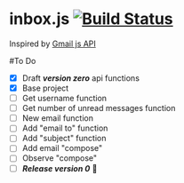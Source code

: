 # inbox.js [![Build Status](https://travis-ci.org/randalmaia/inbox.js.svg?branch=master)](https://travis-ci.org/randalmaia/inbox.js)
Inspired by [Gmail js API](https://github.com/KartikTalwar/gmail.js)


#To Do
- [x] Draft ***version zero*** api functions 
- [x] Base project
- [ ] Get username function
- [ ] Get number of unread messages function
- [ ] New email function 
- [ ] Add "email to" function
- [ ] Add "subject" function
- [ ] Add email "compose" 
- [ ] Observe "compose"
- [ ] ***Release version 0*** :rocket: 
